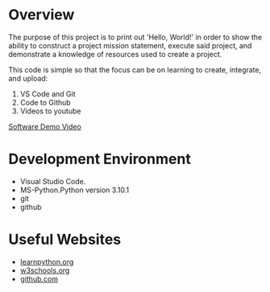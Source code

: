 # Overview
The purpose of this project is to print out 'Hello, World!' in order to show the 
ability to construct a project mission statement, execute said project, and 
demonstrate a knowledge of resources used to create a project.

This code is simple so that the focus can be on learning to create, integrate, and upload:
1. VS Code and Git
2. Code to Github
3. Videos to youtube

[Software Demo Video](http://youtube.link.goes.here)

# Development Environment

* Visual Studio Code.
* MS-Python.Python version 3.10.1
* git
* github

# Useful Websites

* [learnpython.org](https://www.learnpython.org/en/Hello%2C_World!)
* [w3schools.org](https://www.w3schools.com/python/python_comments.asp)
* [github.com](https://github.com/sailesh307/GitHubTutorial)